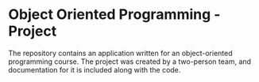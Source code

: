 # Object Oriented Programming - Project
The repository contains an application written for an object-oriented programming course. The project was created by a two-person team, and documentation for it is included along with the code.
